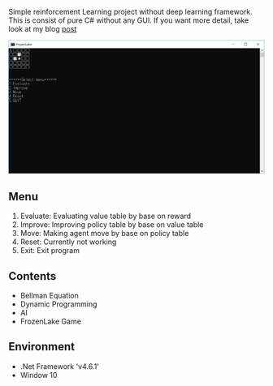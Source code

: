  Simple reinforcement Learning project without deep learning framework. This is consist of pure C# without any GUI. If you want more detail, take look at my blog [post](https://sivese.github.io/c-sharp/reinforcementlearning/2018/08/30/FrozenLake_C/)

![Screenshot](https://raw.githubusercontent.com/sivese/SharpLearning/master/img/frozen_lake.PNG)


## Menu
1. Evaluate: Evaluating value table by base on reward
2. Improve: Improving policy table by base on value table
3. Move: Making agent move by base on policy table
4. Reset: Currently not working
5. Exit: Exit program

## Contents
- Bellman Equation
- Dynamic Programming
- AI
- FrozenLake Game

## Environment
- .Net Framework 'v4.6.1'
- Window 10
